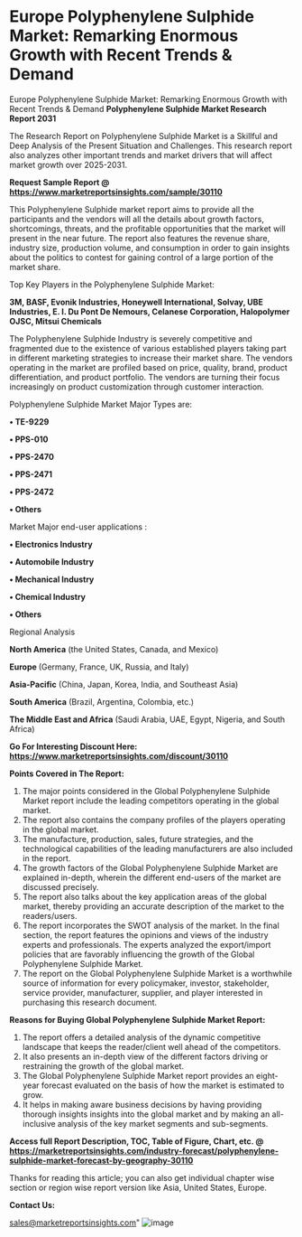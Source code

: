 # Europe Polyphenylene Sulphide Market: Remarking Enormous Growth with Recent Trends & Demand
Europe Polyphenylene Sulphide Market: Remarking Enormous Growth with Recent Trends & Demand
<strong>Polyphenylene Sulphide Market Research Report 2031</strong>

The Research Report on Polyphenylene Sulphide Market is a Skillful and Deep Analysis of the Present Situation and Challenges. This research report also analyzes other important trends and market drivers that will affect market growth over 2025-2031.

<strong>Request Sample Report @ <a href=https://www.marketreportsinsights.com/sample/30110>https://www.marketreportsinsights.com/sample/30110</a></strong>

This Polyphenylene Sulphide market report aims to provide all the participants and the vendors will all the details about growth factors, shortcomings, threats, and the profitable opportunities that the market will present in the near future. The report also features the revenue share, industry size, production volume, and consumption in order to gain insights about the politics to contest for gaining control of a large portion of the market share.

Top Key Players in the Polyphenylene Sulphide Market:

<strong>3M, BASF, Evonik Industries, Honeywell International, Solvay, UBE Industries, E. I. Du Pont De Nemours, Celanese Corporation, Halopolymer OJSC, Mitsui Chemicals</strong>

The Polyphenylene Sulphide Industry is severely competitive and fragmented due to the existence of various established players taking part in different marketing strategies to increase their market share. The vendors operating in the market are profiled based on price, quality, brand, product differentiation, and product portfolio. The vendors are turning their focus increasingly on product customization through customer interaction.

Polyphenylene Sulphide Market Major Types are:

<strong>• TE-9229

• PPS-010

• PPS-2470

• PPS-2471

• PPS-2472

• Others</strong>

Market Major end-user applications :

<strong>• Electronics Industry

• Automobile Industry

• Mechanical Industry

• Chemical Industry

• Others</strong>

Regional Analysis

</u><strong><b>North America</b></strong> (the United States, Canada, and Mexico)

<strong><b>Europe </b></strong>(Germany, France, UK, Russia, and Italy)

<strong><b>Asia-Pacific</b></strong> (China, Japan, Korea, India, and Southeast Asia)

<strong><b>South America</b></strong> (Brazil, Argentina, Colombia, etc.)

<strong><b>The Middle East and Africa</b></strong> (Saudi Arabia, UAE, Egypt, Nigeria, and South Africa)

<strong>Go For Interesting Discount Here: <a href=https://www.marketreportsinsights.com/discount/30110>https://www.marketreportsinsights.com/discount/30110</a></strong>

<strong>Points Covered in The Report:</strong>
<ol>
  <li>The major points considered in the Global Polyphenylene Sulphide Market report include the leading competitors operating in the global market.</li>
  <li>The report also contains the company profiles of the players operating in the global market.</li>
  <li>The manufacture, production, sales, future strategies, and the technological capabilities of the leading manufacturers are also included in the report.</li>
  <li>The growth factors of the Global Polyphenylene Sulphide Market are explained in-depth, wherein the different end-users of the market are discussed precisely.</li>
  <li>The report also talks about the key application areas of the global market, thereby providing an accurate description of the market to the readers/users.</li>
  <li>The report incorporates the SWOT analysis of the market. In the final section, the report features the opinions and views of the industry experts and professionals. The experts analyzed the export/import policies that are favorably influencing the growth of the Global Polyphenylene Sulphide Market.</li>
  <li>The report on the Global Polyphenylene Sulphide Market is a worthwhile source of information for every policymaker, investor, stakeholder, service provider, manufacturer, supplier, and player interested in purchasing this research document.</li>
</ol>
<strong>Reasons for Buying Global Polyphenylene Sulphide Market Report:</strong>

<ol>
  <li>The report offers a detailed analysis of the dynamic competitive landscape that keeps the reader/client well ahead of the competitors.</li>
  <li>It also presents an in-depth view of the different factors driving or restraining the growth of the global market.</li>
  <li>The Global Polyphenylene Sulphide Market report provides an eight-year forecast evaluated on the basis of how the market is estimated to grow.</li>
  <li>It helps in making aware business decisions by having providing thorough insights insights into the global market and by making an all-inclusive analysis of the key market segments and sub-segments.</li>
</ol>
<strong>Access full Report Description, TOC, Table of Figure, Chart, etc. @ <a href=https://marketreportsinsights.com/industry-forecast/polyphenylene-sulphide-market-forecast-by-geography-30110>https://marketreportsinsights.com/industry-forecast/polyphenylene-sulphide-market-forecast-by-geography-30110</a></strong>


Thanks for reading this article; you can also get individual chapter wise section or region wise report version like Asia, United States, Europe.

<strong>Contact Us:</strong>

sales@marketreportsinsights.com"
![image](https://github.com/user-attachments/assets/b450591f-8784-48b3-9b63-546ab3a73c24)
